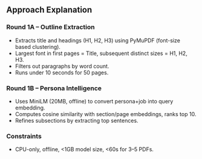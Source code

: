 ## Approach Explanation

### Round 1A – Outline Extraction
- Extracts title and headings (H1, H2, H3) using PyMuPDF (font-size based clustering).
- Largest font in first pages = Title, subsequent distinct sizes = H1, H2, H3.
- Filters out paragraphs by word count.
- Runs under 10 seconds for 50 pages.

### Round 1B – Persona Intelligence
- Uses MiniLM (20MB, offline) to convert persona+job into query embedding.
- Computes cosine similarity with section/page embeddings, ranks top 10.
- Refines subsections by extracting top sentences.

### Constraints
- CPU-only, offline, <1GB model size, <60s for 3–5 PDFs.

